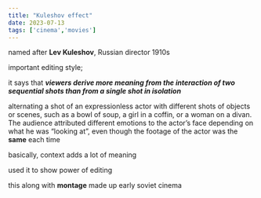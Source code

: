 ```yaml
---
title: "Kuleshov effect"
date: 2023-07-13
tags: ['cinema','movies']
---
```


named after **Lev Kuleshov**, Russian director
1910s

important editing style; 

it says that ***viewers derive more meaning from the interaction of two sequential shots than from a single shot in isolation***

alternating a shot of an expressionless actor with different shots of objects or scenes, such as a bowl of soup, a girl in a coffin, or a woman on a divan. The audience attributed different emotions to the actor’s face depending on what he was “looking at”, even though the footage of the actor was the **same** each time

basically, context adds a lot of meaning

used it to show power of editing

this along with **montage** made up early soviet cinema